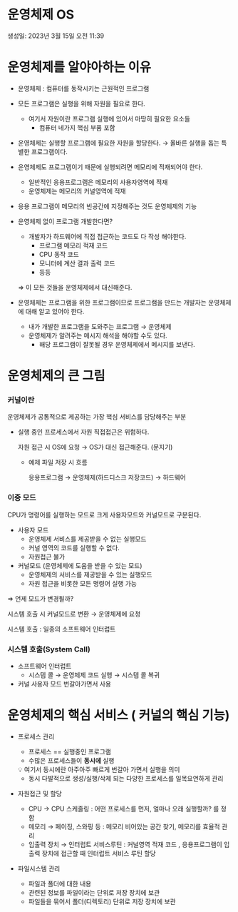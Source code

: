 # 운영체제 OS

생성일: 2023년 3월 15일 오전 11:39

# 운영체제를 알야아하는 이유

- 운영체제 : 컴퓨터를 동작시키는 근원적인 프로그램
- 모든 프로그램은 실행을 위해 자원을 필요로 한다.
    - 여기서 자원이란 프로그램 실행에 있어서 마땅히 필요한 요소들
        - 컴퓨터 네가지 핵심 부품 포함
- 운영체제는 실행할 프로그램에 필요한 자원을 할당한다. → 올바른 실행을 돕는 특별한 프로그램이다.
- 운영체제도 프로그램이기 때문에 실행되려면 메모리에 적재되어야 한다.
    - 일반적인 응용프로그램은 메모리의 사용자영역에 적재
    - 운영체제는 메모리의 커널영역에 적재
- 응용 프로그램이 메모리의 빈공간에 지정해주는 것도 운영체제의 기능

- 운영체제 없이 프로그램 개발한다면?
    - 개발자가 하드웨어에 직접 접근하는 코드도 다 작성 해야한다.
        - 프로그램 메모리 적재 코드
        - CPU 동작 코드
        - 모니터에 계산 결과 출력 코드
        - 등등
    
    ⇒ 이 모든 것들을 운영체제에서 대신해준다. 
    

- 운영체제는 프로그램을 위한 프로그램이므로 프로그램을 만드는 개발자는 운영체제에 대해 알고 있어야 한다.
    - 내가 개발한 프로그램을 도와주는 프로그램 → 운영체제
    - 운영체제가 알려주는 메시지 해석을 해야할 수도 있다.
        - 해당 프로그램이 잘못될 경우 운영체제에서 메시지를 보낸다.

# 운영체제의 큰 그림

### 커널이란

운영체제가 공통적으로 제공하는 가장 핵심 서비스를 담당해주는 부분

- 실행 중인 프로세스에서 자원 직접접근은 위험하다.
    
    자원 접근 시 OS에 요청 → OS가 대신 접근해준다. (문지기)
    
    - 예제 파일 저장 시 흐름
        
        응용프로그램 → 운영체제(하드디스크 저장코드) → 하드웨어
        

### 이중 모드

CPU가 명령어를 실행하는 모드로 크게 사용자모드와 커널모드로 구분된다.

- 사용자 모드
    - 운영체제 서비스를 제공받을 수 없는 실행모드
    - 커널 영역의 코드를 실행할 수 없다.
    - 자원접근 불가
- 커널모드 (운영체제에 도움을 받을 수 있는 모드)
    - 운영체제의 서비스를 제공받을 수 있는 실행모드
    - 자원 접근을 비롯한 모든 명령어 실행 가능

⇒ 언제 모드가 변경될까? 

시스템 호출 시 커널모드로 변환 → 운영체제에 요청

시스템 호출 : 일종의 소프트웨어 인터럽트

### 시스템 호출(System Call)

- 소프트웨어 인터럽트
    - 시스템 콜 → 운영체제 코드 실행 → 시스템 콜 복귀
- 커널 사용자 모드 번갈아가면서 사용

# 운영체제의 핵심 서비스 ( 커널의 핵심 기능)

- 프로세스 관리
    - 프로세스 == 실행중인 프로그램
    - 수많은 프로세스들이 **동시에** 실행
    
    <aside>
    💡 여기서 동시에란 아주아주 빠르게 번갈아 가면서 실행을 의미
    
    </aside>
    
    - 동시 다발적으로 생성/실행/삭제 되는 다양한 프로세스를 일목요연하게 관리
- 자원접근 및 할당
    - CPU → CPU 스케줄링 : 어떤 프로세스를 먼저, 얼마나 오래 실행할까? 를 정함
    - 메모리 → 페이징, 스와핑 등 : 메모리 비어있는 공간 찾기, 메모리를 효율적 관리
    - 입출력 장치 → 인터럽트 서비스루틴 : 커널영역 적재 코드 , 응용프로그램이 입출력 장치에 접근할 때 인터럽트 서비스 루틴 할당
- 파일시스템 관리
    - 파일과 폴더에 대한 내용
    - 관련된 정보를 파일이라는 단위로 저장 장치에 보관
    - 파일들을 묶어서 폴더(디렉토리) 단위로 저장 장치에 보관